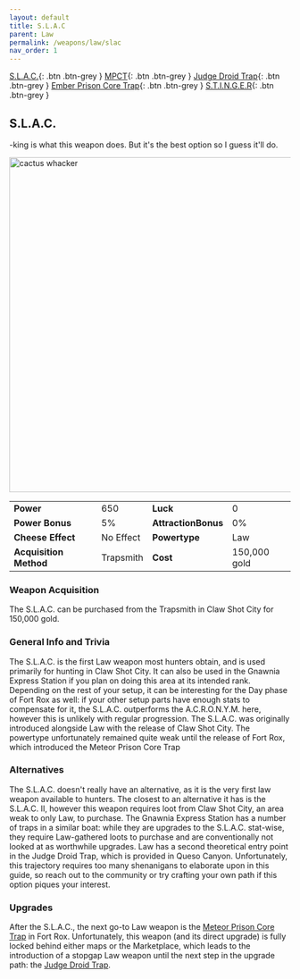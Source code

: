 ```yaml
---
layout: default
title: S.L.A.C
parent: Law
permalink: /weapons/law/slac
nav_order: 1
---
```


<span class="fs-1">[S.L.A.C.](/weapons/law/slac){: .btn .btn-grey } </span><span class="fs-1"> [MPCT](/weapons/law/MPCT){: .btn .btn-grey } </span><span class="fs-1"> [Judge Droid Trap](/weapons/law/jdt){: .btn .btn-grey } </span><span class="fs-1"> [Ember Prison Core Trap](/weapons/shadow/epct){: .btn .btn-grey } </span><span class="fs-1"> [S.T.I.N.G.E.R](/weapons/shadow/stinger){: .btn .btn-grey } </span>

## S.L.A.C.

-king is what this weapon does. But it's the best option so I guess it'll do.

<img src="/assets/images/weapons/slac.png" alt="cactus whacker" width="600">

|                        |           |                     |              |
| ---------------------- | --------- | ------------------- | ------------ |
| **Power**              | 650       | **Luck**            | 0            |
| **Power Bonus**        | 5%        | **AttractionBonus** | 0%           |
| **Cheese Effect**      | No Effect | **Powertype**       | Law          |
| **Acquisition Method** | Trapsmith | **Cost**            | 150,000 gold |

### Weapon Acquisition

The S.L.A.C. can be purchased from the Trapsmith in Claw Shot City for 150,000 gold.

### General Info and Trivia

The S.L.A.C. is the first Law weapon most hunters obtain, and is used primarily for hunting in Claw Shot City. It can also be used in the Gnawnia Express Station if you plan on doing this area at its intended rank. Depending on the rest of your setup, it can be interesting for the Day phase of Fort Rox as well: if your other setup parts have enough stats to compensate for it, the S.L.A.C. outperforms the A.C.R.O.N.Y.M. here, however this is unlikely with regular progression.
The S.L.A.C. was originally introduced alongside Law with the release of Claw Shot City. The powertype unfortunately remained quite weak until the release of Fort Rox, which introduced the Meteor Prison Core Trap

### Alternatives

The S.L.A.C. doesn't really have an alternative, as it is the very first law weapon available to hunters.
The closest to an alternative it has is the S.L.A.C. II, however this weapon requires loot from Claw Shot City, an area weak to only Law, to purchase. The Gnawnia Express Station has a number of traps in a similar boat: while they are upgrades to the S.L.A.C. stat-wise, they require Law-gathered loots to purchase and are conventionally not looked at as worthwhile upgrades.
Law has a second theoretical entry point in the Judge Droid Trap, which is provided in Queso Canyon. Unfortunately, this trajectory requires too many shenanigans to elaborate upon in this guide, so reach out to the community or try crafting your own path if this option piques your interest.

### Upgrades

After the S.L.A.C., the next go-to Law weapon is the [Meteor Prison Core Trap](/weapons/law/mpct) in Fort Rox. Unfortunately, this weapon (and its direct upgrade) is fully locked behind either maps or the Marketplace, which leads to the introduction of a stopgap Law weapon until the next step in the upgrade path: the [Judge Droid Trap](/weapons/law/jdt).
